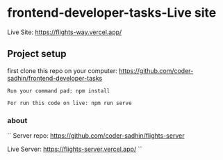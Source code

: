 # frontend-developer-tasks-Live site

Live Site: https://flights-way.vercel.app/

## Project setup
first clone this repo on your computer: https://github.com/coder-sadhin/frontend-developer-tasks
```
Run your command pad: npm install
```
```
For run this code on live: npm run serve
```
### about 
``
Server repo: https://github.com/coder-sadhin/flights-server

Live Server: https://flights-server.vercel.app/
``
